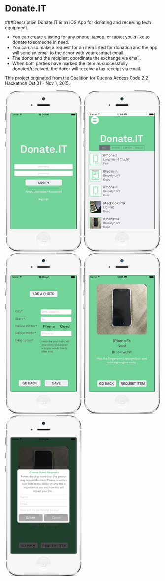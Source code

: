 # Donate.IT  

###Description
Donate.IT is an iOS App for donating and receiving tech equipment.   

* You can create a listing for any phone, laptop, or tablet you'd like to donate to someone in need.   
* You can also make a request for an item listed for donation and the app will send an email to the donor with your contact email.  
* The donor and the recipient coordinate the exchange via email.  
* When both parties have marked the item as successfully donated/received, the donor will receive a tax receipt via email.

This project originated from the Coalition for Queens Access Code 2.2 Hackathon Oct 31 - Nov 1, 2015.
  
  
<img src="https://github.com/JustineKay/Donate.IT/blob/master/Images/Donate-IT_website1.png" width="250" />
<img src="https://github.com/JustineKay/Donate.IT/blob/master/Images/Donate-IT_website2.png" width="250" />
<img src="https://github.com/JustineKay/Donate.IT/blob/master/Images/Donate-IT_website3.png" width="250" />
<img src="https://github.com/JustineKay/Donate.IT/blob/master/Images/Donate-IT_website4.png" width="250" />
<img src="https://github.com/JustineKay/Donate.IT/blob/master/Images/Donate-IT_website5.png" width="250" />
